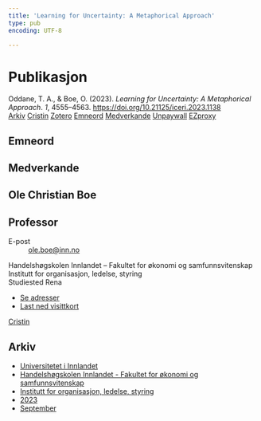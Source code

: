 ```yaml
---
title: 'Learning for Uncertainty: A Metaphorical Approach'
type: pub
encoding: UTF-8

---
```

<h1>Publikasjon</h1>
<article id="csl-bib-container-JXMFKGVP" class="csl-bib-container">
  <div class="csl-bib-body"> <div class="csl-entry">Oddane, T. A., &#38; Boe, O. (2023). <i>Learning for Uncertainty: A Metaphorical Approach</i>. <i>1</i>, 4555–4563. <a href="https://doi.org/10.21125/iceri.2023.1138">https://doi.org/10.21125/iceri.2023.1138</a></div> </div>
  <div class="csl-bib-buttons">
    <a href="#taxonomy-article-JXMFKGVP" alt="archive" class="csl-bib-button">Arkiv</a>
    <a href="https://app.cristin.no/results/show.jsf?id=2178895" alt="Cristin" class="csl-bib-button">Cristin</a>
    <a href="http://zotero.org/groups/5881554/items/JXMFKGVP" alt="Zotero" class="csl-bib-button">Zotero</a>
    <a href="#keywords-article-JXMFKGVP" alt="keywords" class="csl-bib-button">Emneord</a>
    <a href="#contributors-article-JXMFKGVP" alt="contributors" class="csl-bib-button">Medverkande</a>
    <a href="https://doi.org/10.21125/iceri.2023.1138" alt="Unpaywall" class="csl-bib-button">Unpaywall</a>
    <a href="https://doi.org/10.21125/iceri.2023.1138" alt="EZproxy" class="csl-bib-button">EZproxy</a>
  </div>
  <div id="csl-bib-meta-container-JXMFKGVP"></div>
</article>
<div id="csl-bib-meta-JXMFKGVP" class="csl-bib-meta">
  <article id="keywords-article-JXMFKGVP" class="keywords-article">
    <h1>Emneord</h1>
    
  </article>
  <article id="contributors-article-JXMFKGVP" class="contributors-article">
    <h1>Medverkande</h1>
    <div class="personas"> <div class="vrtx-hinn-person-card"> <div class="photo"> <i class="lar la-user-circle missing-person"></i> </div> <div class="info"> <hgroup><h1>Ole Christian Boe</h1> <h2>Professor</h2> </hgroup><dl> <dt>E-post</dt> <dd> <a href="mailto:ole.boe@inn.no">ole.boe@inn.no</a> </dd> </dl> <p> Handelshøgskolen Innlandet – Fakultet for økonomi og samfunnsvitenskap<br> Institutt for organisasjon, ledelse, styring<br> Studiested Rena </p> <ul class="vrtx-hinn-links"> <li><a href="https://www.inn.no/finn-en-ansatt/ole-boe.html#vrtx-hinn-addresses">Se adresser</a></li> <li><a href="https://www.inn.no/finn-en-ansatt/ole-boe.html?vrtx=vcf">Last ned visittkort</a></li> </ul> </div> </div> <a href="https://app.cristin.no/persons/show.jsf?id=603087" alt="Cristin URL" class="personas-cristin">Cristin</a> </div>
  </article>
  <article id="taxonomy-article-JXMFKGVP" class="taxonomy-article">
    <h1>Arkiv</h1>
    <ul>
      <li><a href="{{< params subfolder >}}nn/archive/?key=3DCRN523">Universitetet i Innlandet</a></li>
      <li><a href="{{< params subfolder >}}nn/archive/?key=DU8Q9LN9">Handelshøgskolen Innlandet - Fakultet for økonomi og samfunnsvitenskap</a></li>
      <li><a href="{{< params subfolder >}}nn/archive/?key=4LUWR3ZM">Institutt for organisasjon, ledelse, styring</a></li>
      <li><a href="{{< params subfolder >}}nn/archive/?key=THVQJFRI">2023</a></li>
      <li><a href="{{< params subfolder >}}nn/archive/?key=IEASGXD2">September</a></li>
    </ul>
  </article>
</div>
